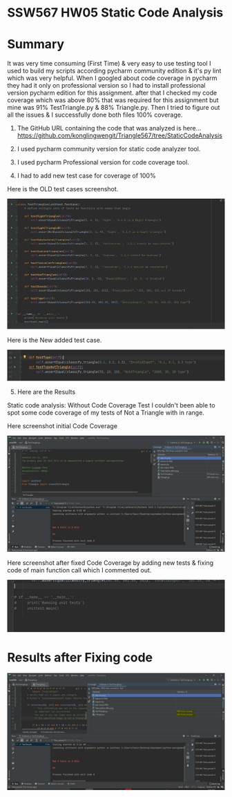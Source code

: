 # SSW567 HW05 Static Code Analysis

# Summary
It was very time consuming (First Time) & very easy to use testing tool I used to build my scripts according pycharm community edition & it's py lint which was very helpful.
When I googled about code coverage in pycharm they had it only on professional version so I had to install professional version pycharm edition for this assignment.
after that I checked my code coverage which was above 80% that was required for this assignment but mine was 91% TestTriangle.py & 88% Triangle.py. Then I tried to figure out all the issues
& I successfully done both files 100% coverage.

1.	The GitHub URL containing the code that was analyzed is here...
https://github.com/konglingwengit/Triangle567/tree/StaticCodeAnalysis

2. I used pycharm community version for static code analyzer tool.

3. I used pycharm Professional version for code coverage tool.

4. I had to add new test case for coverage of 100%

Here is the OLD test cases screenshot.

![Initial Test Cases](https://raw.githubusercontent.com/konglingwengit/HW05_Static_Code_Analysis/main/HW05OldTest.PNG)


Here is the New added test case.

![New Test Cases](https://raw.githubusercontent.com/konglingwengit/HW05_Static_Code_Analysis/main/HW05btests.PNG)

5.	Here are the Results

Static code analysis: Without Code Coverage Test I couldn't been able to spot some code coverage of my tests of Not a Triangle with in range.


Here screenshot initial Code Coverage

![Initial Code Coverage Test](https://raw.githubusercontent.com/konglingwengit/HW05_Static_Code_Analysis/main/hw05b2.PNG)

Here screenshot after fixed Code Coverage by adding new tests & fixing code of main function call which I commented out.

![Main Function into comment](https://raw.githubusercontent.com/konglingwengit/HW05_Static_Code_Analysis/main/hw05b3.PNG)



# Results after Fixing code

![Finally](https://raw.githubusercontent.com/konglingwengit/HW05_Static_Code_Analysis/main/final.PNG)
